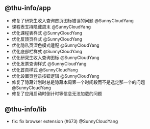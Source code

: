 ## @thu-info/app
- 修复了研究生收入查询首页图标错误的问题 @SunnyCloudYang
- 课程表支持隐藏周末 @SunnyCloudYang
- 优化课程表样式 @SunnyCloudYang
- 优化反馈页样式 @SunnyCloudYang
- 优化隐私页深色模式适配 @SunnyCloudYang
- 优化底部栏样式 @SunnyCloudYang
- 优化研究生收入查询图标 @SunnyCloudYang
- 优化发票查询样式 @SunnyCloudYang
- 优化首頁样式 @SunnyCloudYang
- 优化设置页登录按钮逻辑 @SunnyCloudYang
- 修复了隐藏计划时总是隐藏本周第一个时间段而不是选定那一个的问题 @SunnyCloudYang
- 修复了应用启动时倒计时等信息无法加载的问题

## @thu-info/lib
- fix: fix browser extension (#673) @SunnyCloudYang
